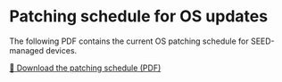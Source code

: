 # Patching schedule for OS updates

The following PDF contains the current OS patching schedule for SEED-managed devices.

[📄 Download the patching schedule (PDF)](/update-schedule/SEED-OS-Patch-Release-Schedule-Annual[Public-Edition].pdf)

